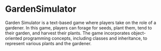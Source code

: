 # GardenSimulator
Garden Simulator is a text-based game where players take on the role of a gardener. In this game, players can forage for seeds, plant them, tend to their garden, and harvest their plants. The game incorporates object-oriented programming concepts, including classes and inheritance, to represent various plants and the gardener. 
